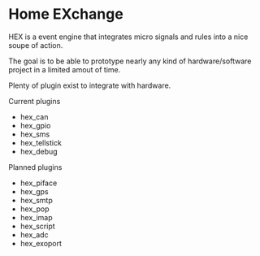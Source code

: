 Home EXchange
=============

HEX is a event engine that integrates micro signals and
rules into a nice soupe of action.

The goal is to be able to prototype nearly any kind of
hardware/software project in a limited amout of time.

Plenty of plugin exist to integrate with hardware.

Current plugins

- hex_can
- hex_gpio
- hex_sms
- hex_tellstick
- hex_debug

Planned plugins

- hex_piface
- hex_gps
- hex_smtp
- hex_pop
- hex_imap
- hex_script
- hex_adc
- hex_exoport
